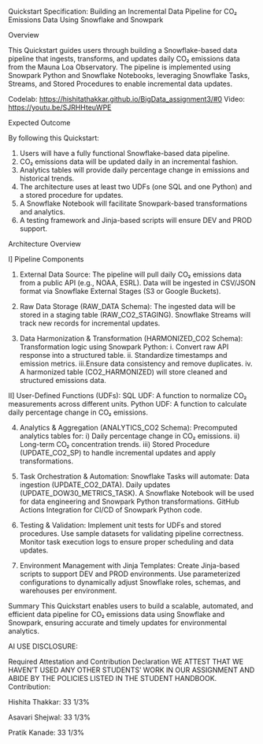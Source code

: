 Quickstart Specification: Building an Incremental Data Pipeline for CO₂ Emissions Data Using Snowflake and Snowpark

Overview

This Quickstart guides users through building a Snowflake-based data pipeline that ingests, transforms, and updates daily CO₂ emissions data from the Mauna Loa Observatory. The pipeline is implemented using Snowpark Python and Snowflake Notebooks, leveraging Snowflake Tasks, Streams, and Stored Procedures to enable incremental data updates.

Codelab: https://hishitathakkar.github.io/BigData_assignment3/#0
Video: https://youtu.be/SJRHHteuWPE

Expected Outcome

By following this Quickstart:
1. Users will have a fully functional Snowflake-based data pipeline.
2. CO₂ emissions data will be updated daily in an incremental fashion.
3. Analytics tables will provide daily percentage change in emissions and historical trends.
4. The architecture uses at least two UDFs (one SQL and one Python) and a stored procedure for updates.
5. A Snowflake Notebook will facilitate Snowpark-based transformations and analytics.
6. A testing framework and Jinja-based scripts will ensure DEV and PROD support.

Architecture Overview

I] Pipeline Components

1. External Data Source:
The pipeline will pull daily CO₂ emissions data from a public API (e.g., NOAA, ESRL). Data will be ingested in CSV/JSON format via Snowflake External Stages (S3 or Google Buckets).

2. Raw Data Storage (RAW_DATA Schema):
The ingested data will be stored in a staging table (RAW_CO2_STAGING). Snowflake Streams will track new records for incremental updates.

3. Data Harmonization & Transformation (HARMONIZED_CO2 Schema):
Transformation logic using Snowpark Python:
i.  Convert raw API response into a structured table.
ii. Standardize timestamps and emission metrics.
iii.Ensure data consistency and remove duplicates.
iv. A harmonized table (CO2_HARMONIZED) will store cleaned and structured emissions data.

II] User-Defined Functions (UDFs):
SQL UDF: A function to normalize CO₂ measurements across different units.
Python UDF: A function to calculate daily percentage change in CO₂ emissions.

4. Analytics & Aggregation (ANALYTICS_CO2 Schema):
Precomputed analytics tables for:
i) Daily percentage change in CO₂ emissions.
ii) Long-term CO₂ concentration trends.
iii) Stored Procedure (UPDATE_CO2_SP) to handle incremental updates and apply transformations.

5. Task Orchestration & Automation:
Snowflake Tasks will automate:
Data ingestion (UPDATE_CO2_DATA).
Daily updates (UPDATE_DOW30_METRICS_TASK).
A Snowflake Notebook will be used for data engineering and Snowpark Python transformations.
GitHub Actions Integration for CI/CD of Snowpark Python code.

6. Testing & Validation:
Implement unit tests for UDFs and stored procedures.
Use sample datasets for validating pipeline correctness.
Monitor task execution logs to ensure proper scheduling and data updates.

7. Environment Management with Jinja Templates:
Create Jinja-based scripts to support DEV and PROD environments.
Use parameterized configurations to dynamically adjust Snowflake roles, schemas, and warehouses per environment.

Summary
This Quickstart enables users to build a scalable, automated, and efficient data pipeline for CO₂ emissions data using Snowflake and Snowpark, ensuring accurate and timely updates for environmental analytics.

AI USE DISCLOSURE:

Required Attestation and Contribution Declaration
WE ATTEST THAT WE HAVEN’T USED ANY OTHER STUDENTS’ WORK IN OUR
ASSIGNMENT AND ABIDE BY THE POLICIES LISTED IN THE STUDENT HANDBOOK.
Contribution:

Hishita Thakkar: 33 1/3%

Asavari Shejwal: 33 1/3%

Pratik Kanade: 33 1/3%
